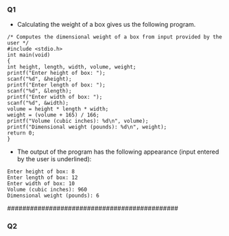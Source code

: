 ### Q1
- Calculating the weight of a box gives us the following program.
```
/* Computes the dimensional weight of a box from input provided by the user */
#include <stdio.h>
int main(void)
{
int height, length, width, volume, weight;
printf("Enter height of box: ");
scanf("%d", &height);
printf("Enter length of box: ");
scanf("%d", &length);
printf("Enter width of box: ");
scanf("%d", &width);
volume = height * length * width;
weight = (volume + 165) / 166;
printf("Volume (cubic inches): %d\n", volume);
printf("Dimensional weight (pounds): %d\n", weight);
return 0;
}
```
- The output of the program has the following appearance (input entered by the user is underlined):

```
Enter height of box: 8
Enter length of box: 12
Enter width of box: 10
Volume (cubic inches): 960
Dimensional weight (pounds): 6
```
#############################################
### Q2
